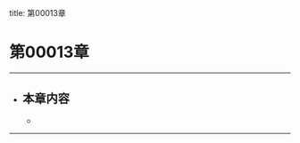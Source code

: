 title: 第00013章
# 第00013章
-------------------------------------------------
- 本章内容
    - 
    - 
-------------------------------------------------

